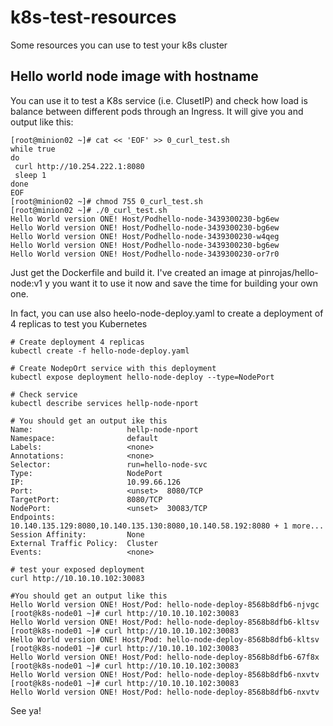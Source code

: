 # k8s-test-resources
Some resources you can use to test your k8s cluster

## Hello world node image with hostname

You can use it to test a K8s service (i.e. ClusetIP) and check how load is balance between different pods through an Ingress.
It will give you and output like this:

```
[root@minion02 ~]# cat << 'EOF' >> 0_curl_test.sh 
while true
do
 curl http://10.254.222.1:8080
 sleep 1
done
EOF
[root@minion02 ~]# chmod 755 0_curl_test.sh
[root@minion02 ~]# ./0_curl_test.sh 
Hello World version ONE! Host/Podhello-node-3439300230-bg6ew
Hello World version ONE! Host/Podhello-node-3439300230-bg6ew
Hello World version ONE! Host/Podhello-node-3439300230-w4qeg
Hello World version ONE! Host/Podhello-node-3439300230-bg6ew
Hello World version ONE! Host/Podhello-node-3439300230-or7r0
```
Just get the Dockerfile and build it.
I've created an image at pinrojas/hello-node:v1 y you want it to use it now and save the time for building your own one.

In fact, you can use also heelo-node-deploy.yaml to create a deployment of 4 replicas to test you Kubernetes

```
# Create deployment 4 replicas
kubectl create -f hello-node-deploy.yaml

# Create NodepOrt service with this deployment
kubectl expose deployment hello-node-deploy --type=NodePort

# Check service
kubectl describe services hellp-node-nport

# You should get an output ike this
Name:                     hellp-node-nport
Namespace:                default
Labels:                   <none>
Annotations:              <none>
Selector:                 run=hello-node-svc
Type:                     NodePort
IP:                       10.99.66.126
Port:                     <unset>  8080/TCP
TargetPort:               8080/TCP
NodePort:                 <unset>  30083/TCP
Endpoints:                10.140.135.129:8080,10.140.135.130:8080,10.140.58.192:8080 + 1 more...
Session Affinity:         None
External Traffic Policy:  Cluster
Events:                   <none>

# test your exposed deployment
curl http://10.10.10.102:30083

#You should get an output like this
Hello World version ONE! Host/Pod: hello-node-deploy-8568b8dfb6-njvgc
[root@k8s-node01 ~]# curl http://10.10.10.102:30083
Hello World version ONE! Host/Pod: hello-node-deploy-8568b8dfb6-kltsv
[root@k8s-node01 ~]# curl http://10.10.10.102:30083
Hello World version ONE! Host/Pod: hello-node-deploy-8568b8dfb6-kltsv
[root@k8s-node01 ~]# curl http://10.10.10.102:30083
Hello World version ONE! Host/Pod: hello-node-deploy-8568b8dfb6-67f8x
[root@k8s-node01 ~]# curl http://10.10.10.102:30083
Hello World version ONE! Host/Pod: hello-node-deploy-8568b8dfb6-nxvtv
[root@k8s-node01 ~]# curl http://10.10.10.102:30083
Hello World version ONE! Host/Pod: hello-node-deploy-8568b8dfb6-nxvtv

```
See ya!
